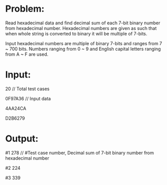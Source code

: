 # Problem:
Read hexadecimal data and find decimal sum of each 7-bit binary number from hexadecimal number. Hexadecimal numbers are given as such that when whole string is converted to binary it will be multiple of 7-bits.

Input hexadecimal numbers are multiple of binary 7-bits and ranges from 7 ~ 700 bits.
Numbers ranging from 0 ~ 9 and English capital letters ranging from A ~ F are used.



# Input:

20 // Total test cases

0F97A36   // Input data

4AA24CA

D2B6279



# Output:
#1 278    // #Test case number, Decimal sum of 7-bit binary number from hexadecimal number

#2 224

#3 339
